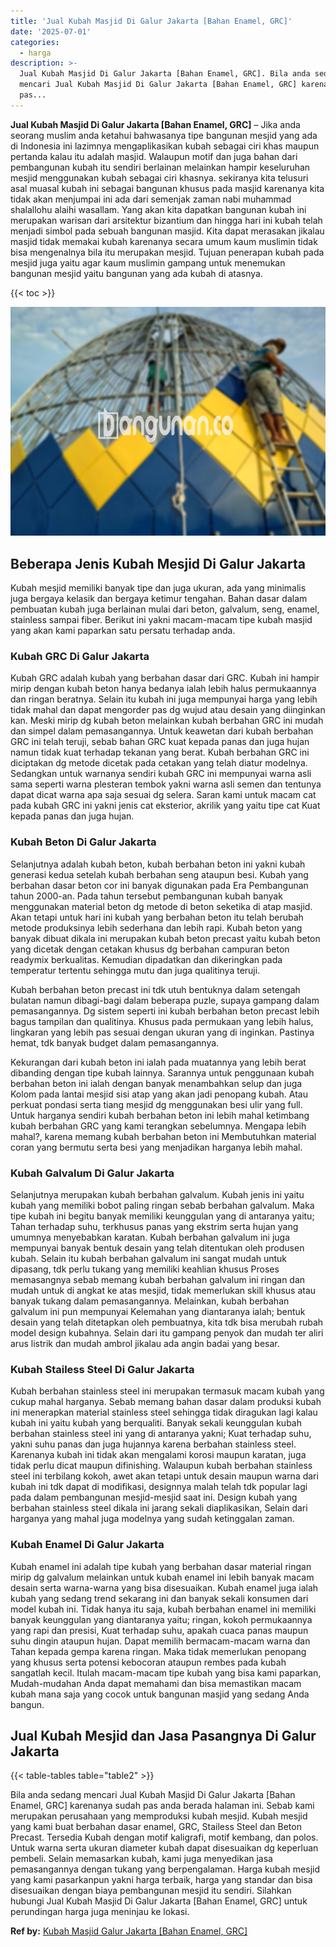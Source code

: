 ```yaml
---
title: 'Jual Kubah Masjid Di Galur Jakarta [Bahan Enamel, GRC]'
date: '2025-07-01'
categories:
  - harga
description: >-
  Jual Kubah Masjid Di Galur Jakarta [Bahan Enamel, GRC]. Bila anda sedang
  mencari Jual Kubah Masjid Di Galur Jakarta [Bahan Enamel, GRC] karenanya sudah
  pas...
---
```


**Jual Kubah Masjid Di Galur Jakarta \[Bahan Enamel, GRC\]** – Jika anda seorang muslim anda ketahui bahwasanya tipe bangunan mesjid yang ada di Indonesia ini lazimnya mengaplikasikan kubah sebagai ciri khas maupun pertanda kalau itu adalah masjid. Walaupun motif dan juga bahan dari pembangunan kubah itu sendiri berlainan melainkan hampir keseluruhan mesjid menggunakan kubah sebagai ciri khasnya. sekiranya kita telusuri asal muasal kubah ini sebagai bangunan khusus pada masjid karenanya kita tidak akan menjumpai ini ada dari semenjak zaman nabi muhammad shalallohu alaihi wasallam. Yang akan kita dapatkan bangunan kubah ini merupakan warisan dari arsitektur bizantium dan hingga hari ini kubah telah menjadi simbol pada sebuah bangunan masjid. Kita dapat merasakan jikalau masjid tidak memakai kubah karenanya secara umum kaum muslimin tidak bisa mengenalnya bila itu merupakan mesjid. Tujuan penerapan kubah pada mesjid juga yaitu agar kaum muslimin gampang untuk menemukan bangunan mesjid yaitu bangunan yang ada kubah di atasnya.

{{< toc >}}

![Jual Kubah Masjid Di Galur Jakarta [Bahan Enamel, GRC]](/images/jual-kubah-masjid-33.png)

## Beberapa Jenis Kubah Mesjid Di Galur Jakarta

Kubah mesjid memiliki banyak tipe dan juga ukuran, ada yang minimalis juga bergaya kelasik dan bergaya ketimur tengahan. Bahan dasar dalam pembuatan kubah juga berlainan mulai dari beton, galvalum, seng, enamel, stainless sampai fiber. Berikut ini yakni macam-macam tipe kubah masjid yang akan kami paparkan satu persatu terhadap anda.

### Kubah GRC Di Galur Jakarta

Kubah GRC adalah kubah yang berbahan dasar dari GRC. Kubah ini hampir mirip dengan kubah beton hanya bedanya ialah lebih halus permukaannya dan ringan beratnya. Selain itu kubah ini juga mempunyai harga yang lebih tidak mahal dan dapat mengorder pas dg wujud atau desain yang diinginkan kan. Meski mirip dg kubah beton melainkan kubah berbahan GRC ini mudah dan simpel dalam pemasangannya. Untuk keawetan dari kubah berbahan GRC ini telah teruji, sebab bahan GRC kuat kepada panas dan juga hujan namun tidak kuat terhadap tekanan yang berat. Kubah berbahan GRC ini diciptakan dg metode dicetak pada cetakan yang telah diatur modelnya. Sedangkan untuk warnanya sendiri kubah GRC ini mempunyai warna asli sama seperti warna plesteran tembok yakni warna asli semen dan tentunya dapat dicat warna apa saja sesuai dg selera. Saran kami untuk macam cat pada kubah GRC ini yakni jenis cat eksterior, akrilik yang yaitu tipe cat Kuat kepada panas dan juga hujan.

### Kubah Beton Di Galur Jakarta

Selanjutnya adalah kubah beton, kubah berbahan beton ini yakni kubah generasi kedua setelah kubah berbahan seng ataupun besi. Kubah yang berbahan dasar beton cor ini banyak digunakan pada Era Pembangunan tahun 2000-an. Pada tahun tersebut pembangunan kubah banyak menggunakan material beton dg metode di beton seketika di atap masjid. Akan tetapi untuk hari ini kubah yang berbahan beton itu telah berubah metode produksinya lebih sederhana dan lebih rapi. Kubah beton yang banyak dibuat dikala ini merupakan kubah beton precast yaitu kubah beton yang dicetak dengan cetakan khusus dg berbahan campuran beton readymix berkualitas. Kemudian dipadatkan dan dikeringkan pada temperatur tertentu sehingga mutu dan juga qualitinya teruji.

Kubah berbahan beton precast ini tdk utuh bentuknya dalam setengah bulatan namun dibagi-bagi dalam beberapa puzle, supaya gampang dalam pemasangannya. Dg sistem seperti ini kubah berbahan beton precast lebih bagus tampilan dan qualitinya. Khusus pada permukaan yang lebih halus, lingkaran yang lebih pas sesuai dengan ukuran yang di inginkan. Pastinya hemat, tdk banyak budget dalam pemasangannya.

Kekurangan dari kubah beton ini ialah pada muatannya yang lebih berat dibanding dengan tipe kubah lainnya. Sarannya untuk penggunaan kubah berbahan beton ini ialah dengan banyak menambahkan selup dan juga Kolom pada lantai mesjid sisi atap yang akan jadi penopang kubah. Atau perkuat pondasi serta tiang mesjid dg menggunakan besi ulir yang full. Untuk harganya sendiri kubah berbahan beton ini lebih mahal ketimbang kubah berbahan GRC yang kami terangkan sebelumnya. Mengapa lebih mahal?, karena memang kubah berbahan beton ini Membutuhkan material coran yang bermutu serta besi yang menjadikan harganya lebih mahal.

### Kubah Galvalum Di Galur Jakarta

Selanjutnya merupakan kubah berbahan galvalum. Kubah jenis ini yaitu kubah yang memiliki bobot paling ringan sebab berbahan galvalum. Maka tipe kubah ini begitu banyak memiliki keunggulan yang di antaranya yaitu; Tahan terhadap suhu, terkhusus panas yang ekstrim serta hujan yang umumnya menyebabkan karatan. Kubah berbahan galvalum ini juga mempunyai banyak bentuk desain yang telah ditentukan oleh produsen kubah. Selain itu kubah berbahan galvalum ini sangat mudah untuk dipasang, tdk perlu tukang yang memiliki keahlian khusus Proses memasangnya sebab memang kubah berbahan galvalum ini ringan dan mudah untuk di angkat ke atas mesjid, tidak memerlukan skill khusus atau banyak tukang dalam pemasangannya. Melainkan, kubah berbahan galvalum ini pun mempunyai Kelemahan yang diantaranya ialah; bentuk desain yang telah ditetapkan oleh pembuatnya, kita tdk bisa merubah rubah model design kubahnya. Selain dari itu gampang penyok dan mudah ter aliri arus listrik dan mudah ambrol jikalau ada angin badai yang besar.

### Kubah Stailess Steel Di Galur Jakarta

Kubah berbahan stainless steel ini merupakan termasuk macam kubah yang cukup mahal harganya. Sebab memang bahan dasar dalam produksi kubah ini menerapkan material stainless steel sehingga tidak diragukan lagi kalau kubah ini yaitu kubah yang berqualiti. Banyak sekali keunggulan kubah berbahan stainless steel ini yang di antaranya yakni; Kuat terhadap suhu, yakni suhu panas dan juga hujannya karena berbahan stainless steel. Karenanya kubah ini tidak akan mengalami korosi maupun karatan, juga tidak perlu dicat maupun difinishing. Walaupun kubah berbahan stainless steel ini terbilang kokoh, awet akan tetapi untuk desain maupun warna dari kubah ini tdk dapat di modifikasi, designnya malah telah tdk popular lagi pada dalam pembangunan mesjid-mesjid saat ini. Design kubah yang berbahan stainless steel dikala ini jarang sekali diaplikasikan, Selain dari harganya yang mahal juga modelnya yang sudah ketinggalan zaman.

### Kubah Enamel Di Galur Jakarta

Kubah enamel ini adalah tipe kubah yang berbahan dasar material ringan mirip dg galvalum melainkan untuk kubah enamel ini lebih banyak macam desain serta warna-warna yang bisa disesuaikan. Kubah enamel juga ialah kubah yang sedang trend sekarang ini dan banyak sekali konsumen dari model kubah ini. Tidak hanya itu saja, kubah berbahan enamel ini memiliki banyak keunggulan yang diantaranya yaitu; ringan, kokoh permukaannya yang rapi dan presisi, Kuat terhadap suhu, apakah cuaca panas maupun suhu dingin ataupun hujan. Dapat memilih bermacam-macam warna dan Tahan kepada gempa karena ringan. Maka tidak memerlukan penopang yang khusus serta potensi kebocoran ataupun rembes pada kubah sangatlah kecil. Itulah macam-macam tipe kubah yang bisa kami paparkan, Mudah-mudahan Anda dapat memahami dan bisa memastikan macam kubah mana saja yang cocok untuk bangunan masjid yang sedang Anda bangun.

## Jual Kubah Mesjid dan Jasa Pasangnya Di Galur Jakarta

{{< table-tables table="table2" >}}

Bila anda sedang mencari Jual Kubah Masjid Di Galur Jakarta \[Bahan Enamel, GRC\] karenanya sudah pas anda berada halaman ini. Sebab kami merupakan perusahaan yang memproduksi kubah mesjid. Kubah mesjid yang kami buat berbahan dasar enamel, GRC, Stailess Steel dan Beton Precast. Tersedia Kubah dengan motif kaligrafi, motif kembang, dan polos. Untuk warna serta ukuran diameter kubah dapat disesuaikan dg keperluan pembeli. Selain memasarkan kubah, kami juga menyedikan jasa pemasangannya dengan tukang yang berpengalaman. Harga kubah mesjid yang kami pasarkanpun yakni harga terbaik, harga yang standar dan bisa disesuaikan dengan biaya pembangunan mesjid itu sendiri. Silahkan hubungi Jual Kubah Masjid Di Galur Jakarta \[Bahan Enamel, GRC\] untuk perundingan harga juga meninjau ke lokasi.

**Ref by:** [Kubah Masjid Galur Jakarta [Bahan Enamel, GRC]](https://id.wikipedia.org/wiki/Kubah)
